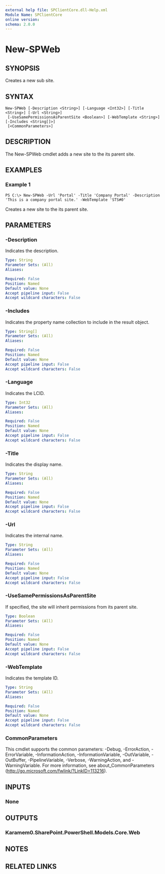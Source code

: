 ```yaml
---
external help file: SPClientCore.dll-Help.xml
Module Name: SPClientCore
online version:
schema: 2.0.0
---
```


# New-SPWeb

## SYNOPSIS
Creates a new sub site.

## SYNTAX

```
New-SPWeb [-Description <String>] [-Language <Int32>] [-Title <String>] [-Url <String>]
 [-UseSamePermissionsAsParentSite <Boolean>] [-WebTemplate <String>] [-Includes <String[]>]
 [<CommonParameters>]
```

## DESCRIPTION
The New-SPWeb cmdlet adds a new site to the its parent site.

## EXAMPLES

### Example 1
```
PS C:\> New-SPWeb -Url 'Portal' -Title 'Company Portal' -Description 'This is a company portal site.' -WebTemplate 'STS#0'
```

Creates a new site to the its parent site.

## PARAMETERS

### -Description
Indicates the description.

```yaml
Type: String
Parameter Sets: (All)
Aliases:

Required: False
Position: Named
Default value: None
Accept pipeline input: False
Accept wildcard characters: False
```

### -Includes
Indicates the property name collection to include in the result object.

```yaml
Type: String[]
Parameter Sets: (All)
Aliases:

Required: False
Position: Named
Default value: None
Accept pipeline input: False
Accept wildcard characters: False
```

### -Language
Indicates the LCID.

```yaml
Type: Int32
Parameter Sets: (All)
Aliases:

Required: False
Position: Named
Default value: None
Accept pipeline input: False
Accept wildcard characters: False
```

### -Title
Indicates the display name.

```yaml
Type: String
Parameter Sets: (All)
Aliases:

Required: False
Position: Named
Default value: None
Accept pipeline input: False
Accept wildcard characters: False
```

### -Url
Indicates the internal name.

```yaml
Type: String
Parameter Sets: (All)
Aliases:

Required: False
Position: Named
Default value: None
Accept pipeline input: False
Accept wildcard characters: False
```

### -UseSamePermissionsAsParentSite
If specified, the site will inherit permissions from its parent site.

```yaml
Type: Boolean
Parameter Sets: (All)
Aliases:

Required: False
Position: Named
Default value: None
Accept pipeline input: False
Accept wildcard characters: False
```

### -WebTemplate
Indicates the template ID.

```yaml
Type: String
Parameter Sets: (All)
Aliases:

Required: False
Position: Named
Default value: None
Accept pipeline input: False
Accept wildcard characters: False
```

### CommonParameters
This cmdlet supports the common parameters: -Debug, -ErrorAction, -ErrorVariable, -InformationAction, -InformationVariable, -OutVariable, -OutBuffer, -PipelineVariable, -Verbose, -WarningAction, and -WarningVariable.
For more information, see about_CommonParameters (http://go.microsoft.com/fwlink/?LinkID=113216).

## INPUTS

### None
## OUTPUTS

### Karamem0.SharePoint.PowerShell.Models.Core.Web
## NOTES

## RELATED LINKS
